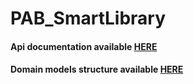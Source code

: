 # PAB_SmartLibrary

#### Api documentation available [HERE](Docs/Api.md)

#### Domain models structure available [HERE](Docs/DomainModels.md)
